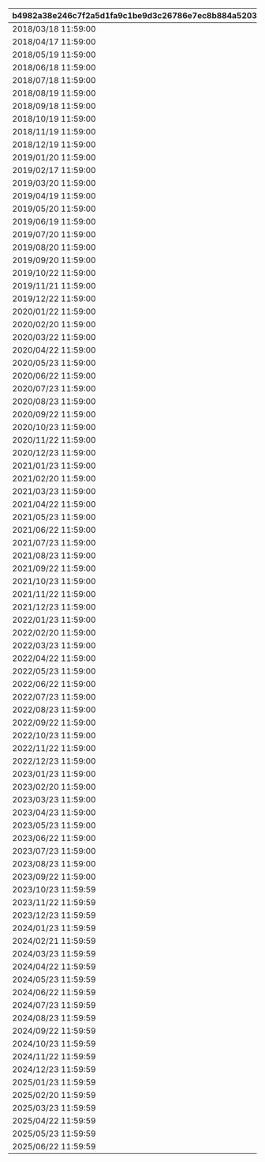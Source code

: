 |b4982a38e246c7f2a5d1fa9c1be9d3c26786e7ec8b884a5203cc693639549c31|0831d4524c903b451b3c247738a16c19316fde0903fd63df575a48487658d7b4|721591d3cc9d0b39baaf8962f05336070479516257cd27a2ede8c3935b951c4c|1ab2058c8521f88cd4852e7ee90395c15901ccaeba214f3fceb1dd200a0ac57e|8487f521d96019c296be1abc30059093dc3fb771ee47b05da653ed85e5b85152|efe2cb7c22d919378e8fa31632529063240f21ca97cd87a2725f1c92533002bf|26f84765d7f0cfbf63b55b7600333473003f288ef007470906509aa6a178889d|d509128bd5f3e11f66b43ccea25cbbb1cf45353cede33dde93a3cca17262919e|3074e6711f7a4857ec3ff6d7ee4f207a4e6f203d765aba37bb121ff46af7c246|26883ac014bf5845863760c336008cc811a6a7401a10fe281a2d30767a5f21dd|79e317acf693e0bd805a0a4347337cbaecd4a0bb9d92d82cbb64a45a5e69106a|6cc3841c7c581641017ae4b9aeb15d162191b3401a353b935f549b2632777c83|1b34774a0e55b2d205e01e6fdd317bf814f89c53fa0f7acc605bfe5608b12561|
| --- | --- | --- | --- | --- | --- | --- | --- | --- | --- | --- | --- | --- |
|2018/03/18 11:59:00|1|2|2018/03/14 12:00:00|1|2018/03/21 5:00:00|1|1001|3|2018/03/19 11:59:00|2018/04/20 4:59:59|bgm_M90|0|
|2018/04/17 11:59:00|2|2|2018/04/13 12:00:00|1|2018/04/20 5:00:00|1|1002|4|2018/04/18 11:59:00|2018/05/22 4:59:59|bgm_M97|1001|
|2018/05/19 11:59:00|1|2|2018/05/15 12:00:00|1|2018/05/22 5:00:00|1|1003|5|2018/05/20 11:59:00|2018/06/21 4:59:59|bgm_M104|1002|
|2018/06/18 11:59:00|2|2|2018/06/14 12:00:00|1|2018/06/21 5:00:00|1|1004|6|2018/06/19 11:59:00|2018/07/21 4:59:59|bgm_M115|1003|
|2018/07/18 11:59:00|1|2|2018/07/14 12:00:00|1|2018/07/21 5:00:00|1|1005|7|2018/07/19 11:59:00|2018/08/22 4:59:59|bgm_M119|1004|
|2018/08/19 11:59:00|2|2|2018/08/15 12:00:00|1|2018/08/22 5:00:00|1|1006|8|2018/08/20 11:59:00|2018/09/21 4:59:59|bgm_M132|1005|
|2018/09/18 11:59:00|1|2|2018/09/14 12:00:00|1|2018/09/21 5:00:00|1|1007|9|2018/09/19 11:59:00|2018/10/22 4:59:59|bgm_M139|1006|
|2018/10/19 11:59:00|2|2|2018/10/15 12:00:00|1|2018/10/22 5:00:00|1|1008|10|2018/10/20 11:59:00|2018/11/22 4:59:59|bgm_M166|1007|
|2018/11/19 11:59:00|1|2|2018/11/15 12:00:00|1|2018/11/22 5:00:00|1|1009|11|2018/11/20 11:59:00|2018/12/22 4:59:59|bgm_M175|1008|
|2018/12/19 11:59:00|2|2|2018/12/15 12:00:00|1|2018/12/22 5:00:00|1|1010|12|2018/12/20 11:59:00|2019/01/23 4:59:59|bgm_M181|1009|
|2019/01/20 11:59:00|1|2|2019/01/16 12:00:00|1|2019/01/23 5:00:00|1|1011|1|2019/01/21 11:59:00|2019/02/20 4:59:59|bgm_M186|1010|
|2019/02/17 11:59:00|2|2|2019/02/13 12:00:00|1|2019/02/20 5:00:00|1|1012|2|2019/02/18 11:59:00|2019/03/23 4:59:59|bgm_M205|1011|
|2019/03/20 11:59:00|1|2|2019/03/16 12:00:00|1|2019/03/23 5:00:00|1|1013|3|2019/03/21 11:59:00|2019/04/22 4:59:59|bgm_M90|1012|
|2019/04/19 11:59:00|2|2|2019/04/15 12:00:00|1|2019/04/22 5:00:00|1|1014|4|2019/04/20 11:59:00|2019/05/23 4:59:59|bgm_M97|1013|
|2019/05/20 11:59:00|1|2|2019/05/16 12:00:00|1|2019/05/23 5:00:00|1|1015|5|2019/05/21 11:59:00|2019/06/22 4:59:59|bgm_M104|1014|
|2019/06/19 11:59:00|2|2|2019/06/15 12:00:00|1|2019/06/22 5:00:00|1|1016|6|2019/06/20 11:59:00|2019/07/23 4:59:59|bgm_M115|1015|
|2019/07/20 11:59:00|1|2|2019/07/16 12:00:00|1|2019/07/23 5:00:00|1|1017|7|2019/07/21 11:59:00|2019/08/23 4:59:59|bgm_M119|1016|
|2019/08/20 11:59:00|2|2|2019/08/16 12:00:00|1|2019/08/23 5:00:00|1|1018|8|2019/08/21 11:59:00|2019/09/23 4:59:59|bgm_M132|1017|
|2019/09/20 11:59:00|1|2|2019/09/16 12:00:00|1|2019/09/23 5:00:00|1|1019|9|2019/09/21 11:59:00|2019/10/25 4:59:59|bgm_M139|1018|
|2019/10/22 11:59:00|2|2|2019/10/18 12:00:00|1|2019/10/25 5:00:00|1|1020|10|2019/10/23 11:59:00|2019/11/24 4:59:59|bgm_M166|1019|
|2019/11/21 11:59:00|1|2|2019/11/17 12:00:00|1|2019/11/24 5:00:00|1|1021|11|2019/11/22 11:59:00|2019/12/25 4:59:59|bgm_M175|1020|
|2019/12/22 11:59:00|2|2|2019/12/18 12:00:00|1|2019/12/25 5:00:00|1|1022|12|2019/12/23 11:59:00|2020/01/25 4:59:59|bgm_M181|1021|
|2020/01/22 11:59:00|1|2|2020/01/18 12:00:00|1|2020/01/25 5:00:00|1|1023|1|2020/01/23 11:59:00|2020/02/23 4:59:59|bgm_M186|1022|
|2020/02/20 11:59:00|2|2|2020/02/16 12:00:00|1|2020/02/23 5:00:00|1|1024|2|2020/02/21 11:59:00|2020/03/25 4:59:59|bgm_M205|1023|
|2020/03/22 11:59:00|1|2|2020/03/18 12:00:00|1|2020/03/25 5:00:00|1|1025|3|2020/03/23 11:59:00|2020/04/25 4:59:59|bgm_M90|1024|
|2020/04/22 11:59:00|2|2|2020/04/18 12:00:00|1|2020/04/25 5:00:00|1|1026|4|2020/04/23 11:59:00|2020/05/26 4:59:59|bgm_M97|1025|
|2020/05/23 11:59:00|1|2|2020/05/19 12:00:00|1|2020/05/26 5:00:00|1|1027|5|2020/05/24 11:59:00|2020/06/25 4:59:59|bgm_M104|1026|
|2020/06/22 11:59:00|2|2|2020/06/18 12:00:00|1|2020/06/25 5:00:00|1|1028|6|2020/06/23 11:59:00|2020/07/26 4:59:59|bgm_M115|1027|
|2020/07/23 11:59:00|1|2|2020/07/19 12:00:00|1|2020/07/26 5:00:00|1|1029|7|2020/07/24 11:59:00|2020/08/26 4:59:59|bgm_M119|1028|
|2020/08/23 11:59:00|2|2|2020/08/19 12:00:00|1|2020/08/26 5:00:00|1|1030|8|2020/08/24 11:59:00|2020/09/25 4:59:59|bgm_M132|1029|
|2020/09/22 11:59:00|1|2|2020/09/18 12:00:00|1|2020/09/25 5:00:00|1|1031|9|2020/09/23 11:59:00|2020/10/26 4:59:59|bgm_M139|1030|
|2020/10/23 11:59:00|2|2|2020/10/19 12:00:00|1|2020/10/26 5:00:00|1|1032|10|2020/10/24 11:59:00|2020/11/25 4:59:59|bgm_M166|1031|
|2020/11/22 11:59:00|1|2|2020/11/18 12:00:00|1|2020/11/25 5:00:00|1|1033|11|2020/11/23 11:59:00|2020/12/26 4:59:59|bgm_M175|1032|
|2020/12/23 11:59:00|2|2|2020/12/19 12:00:00|1|2020/12/26 5:00:00|1|1034|12|2020/12/24 11:59:00|2021/01/26 4:59:59|bgm_M181|1033|
|2021/01/23 11:59:00|1|2|2021/01/19 12:00:00|1|2021/01/26 5:00:00|1|1035|1|2021/01/24 11:59:00|2021/02/23 4:59:59|bgm_M186|1034|
|2021/02/20 11:59:00|2|2|2021/02/16 12:00:00|1|2021/02/23 5:00:00|1|1036|2|2021/02/21 11:59:00|2021/03/26 4:59:59|bgm_M205|1035|
|2021/03/23 11:59:00|1|2|2021/03/19 12:00:00|1|2021/03/26 5:00:00|1|1037|3|2021/03/24 11:59:00|2021/04/25 4:59:59|bgm_M90|1036|
|2021/04/22 11:59:00|2|2|2021/04/18 12:00:00|1|2021/04/25 5:00:00|1|1038|4|2021/04/23 11:59:00|2021/05/26 4:59:59|bgm_M97|1037|
|2021/05/23 11:59:00|1|2|2021/05/19 12:00:00|1|2021/05/26 5:00:00|1|1039|5|2021/05/24 11:59:00|2021/06/25 4:59:59|bgm_M104|1038|
|2021/06/22 11:59:00|2|2|2021/06/18 12:00:00|1|2021/06/25 5:00:00|1|1040|6|2021/06/23 11:59:00|2021/07/26 4:59:59|bgm_M115|1039|
|2021/07/23 11:59:00|1|2|2021/07/19 12:00:00|1|2021/07/26 5:00:00|1|1041|7|2021/07/24 11:59:00|2021/08/26 4:59:59|bgm_M119|1040|
|2021/08/23 11:59:00|2|2|2021/08/19 12:00:00|1|2021/08/26 5:00:00|1|1042|8|2021/08/24 11:59:00|2021/09/25 4:59:59|bgm_M132|1041|
|2021/09/22 11:59:00|1|2|2021/09/18 12:00:00|1|2021/09/25 5:00:00|1|1043|9|2021/09/23 11:59:00|2021/10/26 4:59:59|bgm_M139|1042|
|2021/10/23 11:59:00|2|2|2021/10/19 12:00:00|1|2021/10/26 5:00:00|1|1044|10|2021/10/24 11:59:00|2021/11/25 4:59:59|bgm_M166|1043|
|2021/11/22 11:59:00|1|2|2021/11/18 12:00:00|1|2021/11/25 5:00:00|1|1045|11|2021/11/23 11:59:00|2021/12/26 4:59:59|bgm_M175|1044|
|2021/12/23 11:59:00|2|2|2021/12/19 12:00:00|1|2021/12/26 5:00:00|1|1046|12|2021/12/24 11:59:00|2022/01/26 4:59:59|bgm_M181|1045|
|2022/01/23 11:59:00|1|2|2022/01/19 12:00:00|1|2022/01/26 5:00:00|1|1047|1|2022/01/24 11:59:00|2022/02/23 4:59:59|bgm_M186|1046|
|2022/02/20 11:59:00|2|2|2022/02/16 12:00:00|1|2022/02/23 5:00:00|1|1048|2|2022/02/21 11:59:00|2022/03/26 4:59:59|bgm_M205|1047|
|2022/03/23 11:59:00|1|2|2022/03/19 12:00:00|1|2022/03/26 5:00:00|1|1049|3|2022/03/24 11:59:00|2022/04/25 4:59:59|bgm_M90|1048|
|2022/04/22 11:59:00|2|2|2022/04/18 12:00:00|1|2022/04/25 5:00:00|1|1050|4|2022/04/23 11:59:00|2022/05/26 4:59:59|bgm_M97|1049|
|2022/05/23 11:59:00|1|2|2022/05/19 12:00:00|1|2022/05/26 5:00:00|1|1051|5|2022/05/24 11:59:00|2022/06/25 4:59:59|bgm_M104|1050|
|2022/06/22 11:59:00|2|2|2022/06/18 12:00:00|1|2022/06/25 5:00:00|1|1052|6|2022/06/23 11:59:00|2022/07/26 4:59:59|bgm_M115|1051|
|2022/07/23 11:59:00|1|2|2022/07/19 12:00:00|1|2022/07/26 5:00:00|1|1053|7|2022/07/24 11:59:00|2022/08/26 4:59:59|bgm_M119|1052|
|2022/08/23 11:59:00|2|2|2022/08/19 12:00:00|1|2022/08/26 5:00:00|1|1054|8|2022/08/24 11:59:00|2022/09/25 4:59:59|bgm_M132|1053|
|2022/09/22 11:59:00|1|2|2022/09/18 12:00:00|1|2022/09/25 5:00:00|1|1055|9|2022/09/23 11:59:00|2022/10/26 4:59:59|bgm_M139|1054|
|2022/10/23 11:59:00|2|2|2022/10/19 12:00:00|1|2022/10/26 5:00:00|1|1056|10|2022/10/24 11:59:00|2022/11/25 4:59:59|bgm_M166|1055|
|2022/11/22 11:59:00|1|2|2022/11/18 12:00:00|1|2022/11/25 5:00:00|1|1057|11|2022/11/23 11:59:00|2022/12/26 4:59:59|bgm_M175|1056|
|2022/12/23 11:59:00|2|2|2022/12/19 12:00:00|1|2022/12/26 5:00:00|1|1058|12|2022/12/24 11:59:00|2023/01/26 4:59:59|bgm_M181|1057|
|2023/01/23 11:59:00|1|2|2023/01/19 12:00:00|1|2023/01/26 5:00:00|1|1059|1|2023/01/24 11:59:00|2023/02/23 4:59:59|bgm_M186|1058|
|2023/02/20 11:59:00|2|2|2023/02/16 12:00:00|1|2023/02/23 5:00:00|1|1060|2|2023/02/21 11:59:00|2023/03/26 4:59:59|bgm_M205|1059|
|2023/03/23 11:59:00|1|2|2023/03/19 12:00:00|1|2023/03/26 5:00:00|1|1061|3|2023/03/24 11:59:00|2023/04/26 4:59:59|bgm_M90|1060|
|2023/04/23 11:59:00|2|2|2023/04/19 12:00:00|1|2023/04/26 5:00:00|1|1063|4|2023/04/24 11:59:00|2023/05/26 4:59:59|bgm_M97|1061|
|2023/05/23 11:59:00|1|2|2023/05/19 12:00:00|1|2023/05/26 5:00:00|1|1064|5|2023/05/24 11:59:00|2023/06/25 4:59:59|bgm_M104|1063|
|2023/06/22 11:59:00|2|2|2023/06/18 12:00:00|1|2023/06/25 5:00:00|1|1065|6|2023/06/23 11:59:00|2023/07/26 4:59:59|bgm_M115|1064|
|2023/07/23 11:59:00|1|2|2023/07/19 12:00:00|1|2023/07/26 5:00:00|1|1066|7|2023/07/24 11:59:00|2023/08/26 4:59:59|bgm_M119|1065|
|2023/08/23 11:59:00|2|2|2023/08/19 12:00:00|1|2023/08/26 5:00:00|1|1067|8|2023/08/24 11:59:00|2023/09/25 4:59:59|bgm_M132|1066|
|2023/09/22 11:59:00|1|2|2023/09/18 12:00:00|1|2023/09/25 5:00:00|1|1068|9|2023/09/23 11:59:00|2023/10/26 4:59:59|bgm_M139|1067|
|2023/10/23 11:59:59|2|2|2023/10/19 12:00:00|1|2023/10/26 5:00:00|1|1069|10|2023/10/24 11:59:59|2023/11/25 4:59:59|bgm_M166|1068|
|2023/11/22 11:59:59|1|2|2023/11/18 12:00:00|1|2023/11/25 5:00:00|1|1070|11|2023/11/23 11:59:59|2023/12/26 4:59:59|bgm_M175|1069|
|2023/12/23 11:59:59|2|2|2023/12/19 12:00:00|1|2023/12/26 5:00:00|1|1071|12|2023/12/24 11:59:59|2024/01/26 4:59:59|bgm_M181|1070|
|2024/01/23 11:59:59|1|2|2024/01/19 12:00:00|1|2024/01/26 5:00:00|1|1072|1|2024/01/24 11:59:59|2024/02/24 4:59:59|bgm_M186|1071|
|2024/02/21 11:59:59|2|2|2024/02/15 0:00:00|1|2024/02/24 5:00:00|1|1073|2|2024/02/22 11:59:59|2024/03/26 4:59:59|bgm_M205|1072|
|2024/03/23 11:59:59|1|2|2024/03/19 12:00:00|1|2024/03/26 5:00:00|1|1074|3|2024/03/24 11:59:59|2024/04/25 4:59:59|bgm_M90|1073|
|2024/04/22 11:59:59|2|2|2024/04/18 12:00:00|1|2024/04/25 5:00:00|1|1075|4|2024/04/23 11:59:59|2024/05/26 4:59:59|bgm_M97|1074|
|2024/05/23 11:59:59|1|2|2024/05/19 12:00:00|1|2024/05/26 5:00:00|1|1076|5|2024/05/24 11:59:59|2024/06/25 4:59:59|bgm_M104|1075|
|2024/06/22 11:59:59|2|2|2024/06/18 12:00:00|1|2024/06/25 5:00:00|1|1077|6|2024/06/23 11:59:59|2024/07/26 4:59:59|bgm_M115|1076|
|2024/07/23 11:59:59|1|2|2024/07/19 12:00:00|1|2024/07/26 5:00:00|1|1078|7|2024/07/24 11:59:59|2024/08/26 4:59:59|bgm_M119|1077|
|2024/08/23 11:59:59|2|2|2024/08/19 12:00:00|1|2024/08/26 5:00:00|1|1079|8|2024/08/24 11:59:59|2024/09/25 4:59:59|bgm_M132|1078|
|2024/09/22 11:59:59|1|2|2024/09/18 12:00:00|1|2024/09/25 5:00:00|1|1080|9|2024/09/23 11:59:59|2024/10/26 4:59:59|bgm_M139|1079|
|2024/10/23 11:59:59|2|2|2024/10/19 12:00:00|1|2024/10/26 5:00:00|1|1081|10|2024/10/24 11:59:59|2024/11/25 4:59:59|bgm_M166|1080|
|2024/11/22 11:59:59|1|2|2024/11/18 12:00:00|1|2024/11/25 5:00:00|1|1082|11|2024/11/23 11:59:59|2024/12/26 4:59:59|bgm_M175|1081|
|2024/12/23 11:59:59|2|2|2024/12/19 12:00:00|1|2024/12/26 5:00:00|1|1083|12|2024/12/24 11:59:59|2025/01/26 4:59:59|bgm_M181|1082|
|2025/01/23 11:59:59|1|2|2025/01/19 12:00:00|1|2025/01/26 5:00:00|1|1084|1|2025/01/24 11:59:59|2025/02/23 4:59:59|bgm_M186|1083|
|2025/02/20 11:59:59|2|2|2025/02/16 12:00:00|1|2025/02/23 5:00:00|1|1085|2|2025/02/21 11:59:59|2025/03/26 4:59:59|bgm_M205|1084|
|2025/03/23 11:59:59|1|2|2025/03/19 12:00:00|1|2025/03/26 5:00:00|1|1086|3|2025/03/24 11:59:59|2025/04/25 4:59:59|bgm_M90|1085|
|2025/04/22 11:59:59|2|2|2025/04/18 12:00:00|1|2025/04/25 5:00:00|1|1087|4|2025/04/23 11:59:59|2025/05/26 4:59:59|bgm_M97|1086|
|2025/05/23 11:59:59|1|2|2025/05/19 12:00:00|1|2025/05/26 5:00:00|1|1088|5|2025/05/24 11:59:59|2025/06/25 4:59:59|bgm_M104|1087|
|2025/06/22 11:59:59|2|2|2025/06/18 12:00:00|1|2025/06/25 5:00:00|1|1089|6|2025/06/23 11:59:59|2025/07/26 4:59:59|bgm_M115|1088|